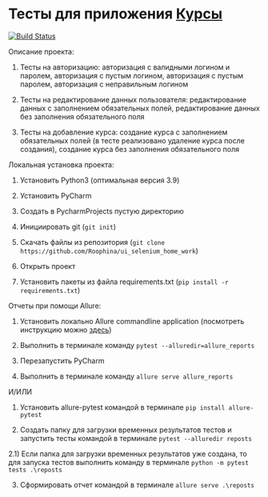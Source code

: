 # Тесты для приложения [Курсы](https://qacoursemoodle.innopolis.university/)
[![Build Status](https://app.travis-ci.com/Roophina/ui_selenium_home_work.svg?branch=master)](https://app.travis-ci.com/Roophina/ui_selenium_home)


Описание проекта:

1) Тесты на авторизацию: авторизация с валидными логином и паролем, авторизация с пустым логином, авторизация с пустым паролем, авторизация с неправильным логином

2) Тесты на редактирование данных пользователя: редактирование данных с заполнением обязательных полей, редактирование данных без заполнения обязательного поля

3) Тесты на добавление курса: создание курса с заполнением обязательных полей (в тесте реализовано удаление курса после создания), создание курса без заполнения обязательного поля


Локальная установка проекта:

1) Установить Python3 (оптимальная версия 3.9)

2) Установить PyCharm

3) Создать в PycharmProjects пустую директорию

4) Инициировать git (`git init`)

5) Скачать файлы из репозитория (`git clone https://github.com/Roophina/ui_selenium_home_work`)

6) Открыть проект

7) Установить пакеты из файла requirements.txt (`pip install -r requirements.txt`)



Отчеты при помощи Allure:

1) Установить локально Allure commandline application (посмотреть инструкцию можно [здесь](https://docs.qameta.io/allure/))

2) Выполнить в терминале команду `pytest --alluredir=allure_reports`

3) Перезапустить PyCharm

4) Выполнить в терминале команду `allure serve allure_reports`

И/ИЛИ

1) Установить allure-pytest командой в терминале `pip install allure-pytest`

2) Создать папку для загрузки временных результатов тестов и запустить тесты командой в терминале `pytest --alluredir reposts`

2.1) Если папка для загрузки временных результатов уже создана, то для запуска тестов выполнить команду в терминале `python -m pytest tests .\reposts`

3) Сформировать отчет командой в терминале `allure serve .\reposts`
